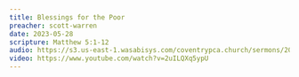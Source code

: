```yaml
---
title: Blessings for the Poor
preacher: scott-warren
date: 2023-05-28
scripture: Matthew 5:1-12
audio: https://s3.us-east-1.wasabisys.com/coventrypca.church/sermons/2023.05.28A%20Blessings%20for%20the%20Poor%20-%20Scott%20Warren.mp3
video: https://www.youtube.com/watch?v=2uILQXq5ypU
---
```

